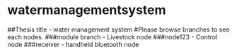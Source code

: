 # watermanagementsystem
##Thesis title - water management system
#Please browse branches to see each nodes.
###module branch - Livestock node
###node123 - Control node
###receiver - handheld bluetooth node
